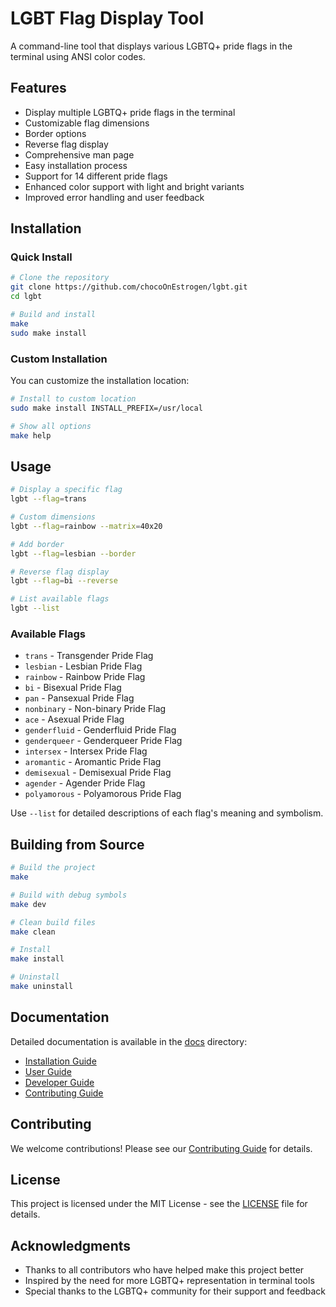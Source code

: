 # LGBT Flag Display Tool

A command-line tool that displays various LGBTQ+ pride flags in the terminal using ANSI color codes.

## Features

- Display multiple LGBTQ+ pride flags in the terminal
- Customizable flag dimensions
- Border options
- Reverse flag display
- Comprehensive man page
- Easy installation process
- Support for 14 different pride flags
- Enhanced color support with light and bright variants
- Improved error handling and user feedback

## Installation

### Quick Install

```bash
# Clone the repository
git clone https://github.com/chocoOnEstrogen/lgbt.git
cd lgbt

# Build and install
make
sudo make install
```

### Custom Installation

You can customize the installation location:

```bash
# Install to custom location
sudo make install INSTALL_PREFIX=/usr/local

# Show all options
make help
```

## Usage

```bash
# Display a specific flag
lgbt --flag=trans

# Custom dimensions
lgbt --flag=rainbow --matrix=40x20

# Add border
lgbt --flag=lesbian --border

# Reverse flag display
lgbt --flag=bi --reverse

# List available flags
lgbt --list
```

### Available Flags

- `trans` - Transgender Pride Flag
- `lesbian` - Lesbian Pride Flag
- `rainbow` - Rainbow Pride Flag
- `bi` - Bisexual Pride Flag
- `pan` - Pansexual Pride Flag
- `nonbinary` - Non-binary Pride Flag
- `ace` - Asexual Pride Flag
- `genderfluid` - Genderfluid Pride Flag
- `genderqueer` - Genderqueer Pride Flag
- `intersex` - Intersex Pride Flag
- `aromantic` - Aromantic Pride Flag
- `demisexual` - Demisexual Pride Flag
- `agender` - Agender Pride Flag
- `polyamorous` - Polyamorous Pride Flag

Use `--list` for detailed descriptions of each flag's meaning and symbolism.

## Building from Source

```bash
# Build the project
make

# Build with debug symbols
make dev

# Clean build files
make clean

# Install
make install

# Uninstall
make uninstall
```

## Documentation

Detailed documentation is available in the [docs](./docs) directory:

- [Installation Guide](./docs/installation.md)
- [User Guide](./docs/user-guide.md)
- [Developer Guide](./docs/developer-guide.md)
- [Contributing Guide](./docs/contributing.md)

## Contributing

We welcome contributions! Please see our [Contributing Guide](./docs/contributing.md) for details.

## License

This project is licensed under the MIT License - see the [LICENSE](./LICENSE) file for details.

## Acknowledgments

- Thanks to all contributors who have helped make this project better
- Inspired by the need for more LGBTQ+ representation in terminal tools
- Special thanks to the LGBTQ+ community for their support and feedback



